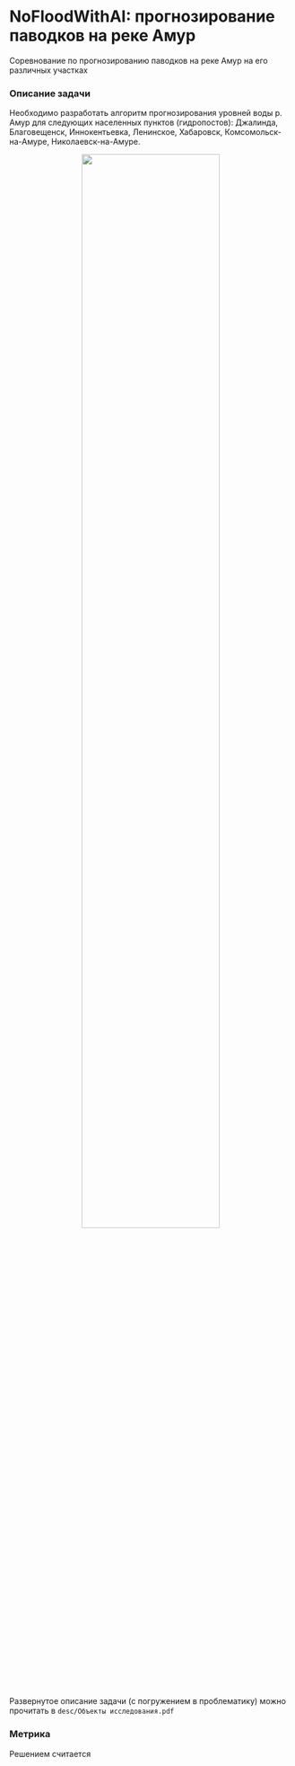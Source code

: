 # NoFloodWithAI: прогнозирование паводков на реке Амур

Соревнование по прогнозированию паводков на реке Амур на его различных участках

### Описание задачи

Необходимо разработать алгоритм прогнозирования уровней воды р. Амур для следующих населенных пунктов (гидропостов): Джалинда, Благовещенск, Иннокентьевка, Ленинское, Хабаровск, Комсомольск-на-Амуре, Николаевск-на-Амуре.

<p align="center">
  <img src="pics/map2.jpg" width="70%">
</p>

Развернутое описание задачи (с погружением в проблематику) можно прочитать в ```desc/Объекты исследования.pdf```

### Метрика

Решением считается 

